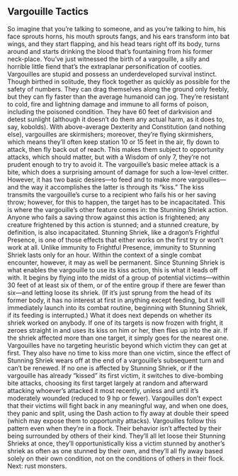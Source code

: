 ## Vargouille Tactics

So imagine that you’re talking to someone, and as you’re talking to him, his face sprouts horns, his mouth sprouts fangs, and his ears transform into bat wings, and they start flapping, and his head tears right off its body, turns around and starts drinking the blood that’s fountaining from his former neck-place. You’ve just witnessed the birth of a vargouille, a silly and horrible little fiend that’s the extraplanar personification of cooties.
Vargouilles are stupid and possess an underdeveloped survival instinct. Though birthed in solitude, they flock together as quickly as possible for the safety of numbers. They can drag themselves along the ground only feebly, but they can fly faster than the average humanoid can jog. They’re resistant to cold, fire and lightning damage and immune to all forms of poison, including the poisoned condition. They have 60 feet of darkvision and detest sunlight (although it doesn’t do them any actual harm, as it does to, say, kobolds).
With above-average Dexterity and Constitution (and nothing else), vargouilles are skirmishers; moreover, they’re flying skirmishers, which means they’ll often keep station 10 or 15 feet in the air, fly down to attack, then fly back out of reach. This makes them subject to opportunity attacks, which should matter, but with a Wisdom of only 7, they’re not prudent enough to try to avoid it.
The vargouille’s basic melee attack is a bite, which does a surprising amount of damage for such a low-level critter. However, it has two basic desires—to feed and to make more vargouilles—and the way it accomplishes the latter is through its “kiss.” The kiss transmits the vargouille’s curse to a recipient who fails his or her saving throw; however, for this to happen, the target has to be incapacitated.
This is where the vargouille’s other feature comes in: the Stunning Shriek action. Anyone who fails a saving throw against this action is frightened; any creature frightened by this action is stunned; and a stunned creature, by definition, is also incapacitated.
Stunning Shriek, like a dragon’s Frightful Presence, is one of those effects that either works on the first try or won’t work at all. Unlike immunity to Frightful Presence, immunity to Stunning Shriek lasts only for an hour. Within the context of a single combat encounter, however, it may as well be permanent.
Since Stunning Shriek is what enables the vargouille to use its kiss action, this is what it leads off with. It begins by flying into the midst of a group of potential victims—within 30 feet of at least six of them, or of the entire group if there are fewer than six—and letting loose its shriek. (If it’s just sprung from the head of its former body, it has no interest at first in anything except feeding, but it will immediately launch into its combat routine, beginning with Stunning Shriek, if its feeding is interrupted.)
What it does next depends on whether its shriek worked on anybody. If one of its targets is now frozen with fright, it zeroes straight in and uses its kiss on him or her, then flies up into the air. If the shriek affected more than one target, it simply goes for the nearest one. Vargouilles have no targeting heuristic beyond which victim they can get at first. They also have no time to kiss more than one victim, since the effect of Stunning Shriek wears off at the end of a vargouille’s subsequent turn and can’t be renewed.
If no one is affected by Stunning Shriek, or if the vargouille has already “kissed” its first victim, it switches to dive-bombing bite attacks, choosing its first target largely at random and afterward attacking whoever’s attacked it most recently, unless and until it’s moderately wounded (reduced to 9 hp or fewer). Vargouilles don’t expect that their victims will fight back in any meaningful way, and when one does, they panic and split, using the Dash action to fly away at double their speed (which may expose them to opportunity attacks).
Vargouilles follow this pattern even when they’re in a flock. Their behavior isn’t affected by their being surrounded by others of their kind. They’ll all let loose their Stunning Shrieks at once, they’ll opportunistically kiss a victim stunned by another’s shriek as often as one stunned by their own, and they’ll all fly away based solely on their own condition, not on the conditions of others in their flock.
Next: rust monsters.
